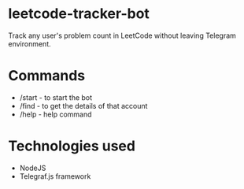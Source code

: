 # leetcode-tracker-bot
Track any user's problem count in LeetCode without leaving Telegram environment.
# Commands
- /start - to start the bot
- /find <username> - to get the details of that account
- /help - help command
# Technologies used
- NodeJS
- Telegraf.js framework
